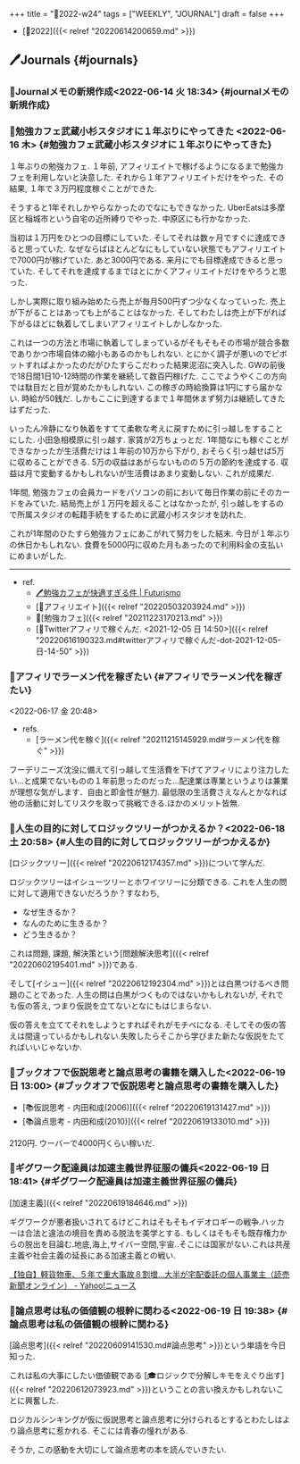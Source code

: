 +++
title = "📓2022-w24"
tags = ["WEEKLY", "JOURNAL"]
draft = false
+++

-   [📅2022]({{< relref "20220614200659.md" >}})


## 🖊Journals {#journals}


### 💭Journalメモの新規作成<span class="timestamp-wrapper"><span class="timestamp">&lt;2022-06-14 火 18:34&gt;</span></span> {#journalメモの新規作成}


### 💭勉強カフェ武蔵小杉スタジオに１年ぶりにやってきた <span class="timestamp-wrapper"><span class="timestamp">&lt;2022-06-16 木&gt;</span></span> {#勉強カフェ武蔵小杉スタジオに１年ぶりにやってきた}

１年ぶりの勉強カフェ. １年前, アフィリエイトで稼げるようになるまで勉強カフェを利用しないと決意した. それから１年アフィリエイトだけをやった. その結果, １年で３万円程度稼ぐことができた.

そうすると1年それしかやらなかったのでなにもできなかった. UberEatsは多摩区と稲城市という自宅の近所縛りでやった. 中原区にも行かなかった.

当初は１万円をひとつの目標にしていた. そしてそれは数ヶ月ですぐに達成できると思っていた. なぜならばほとんどなにもしていない状態でもアフィリエイトで7000円が稼げていた. あと3000円である. 来月にでも目標達成できると思っていた. そしてそれを達成するまではとにかくアフィリエイトだけをやろうと思った.

しかし実際に取り組み始めたら売上が毎月500円ずつ少なくなっていった. 売上が下がることはあっても上がることはなかった. そしてわたしは売上が下がれば下がるほどに執着してしまいアフィリエイトしかしなかった.

これは一つの方法と市場に執着してしまっているがそもそもその市場が競合多数でありかつ市場自体の縮小もあるのかもしれない. とにかく調子が悪いのでピボットすればよかったのだがひたすらこだわった結果泥沼に突入した. GWの前後で18日間1日10-12時間の作業を継続して数百円稼げた. ここでようやくこの方向では駄目だと目が覚めたかもしれない. この稼ぎの時給換算は1円にすら届かない. 時給が50銭だ. しかもここに到達するまで１年間休まず努力は継続してきたはずだった.

いったん冷静になり執着をすてて柔軟な考えに戻すために引っ越しをすることにした. 小田急相模原に引っ越す. 家賃が2万ちょっとだ. 1年間なにも稼ぐことができなかったが生活費だけは１年前の10万から下がり, おそらく引っ越せば5万に収めることができる. 5万の収益はあがらないものの５万の節約を達成する. 収益は月で変動するかもしれないが生活費はあまり変動しない. これが成果だ.

1年間, 勉強カフェの会員カードをパソコンの前において毎日作業の前にそのカードをみていた. 結局売上が１万円を超えることはなかったが, 引っ越しをするので所属スタジオの転籍手続をするために武蔵小杉スタジオを訪れた.

これが1年間のひたすら勉強カフェにあこがれて努力をした結末. 今日が１年ぶりの休日かもしれない. 食費を5000円に収めた月もあったので利用料金の支払いにめまいがした.

---

-   ref.
    -   [🖊勉強カフェが快適すぎる件 | Futurismo](https://futurismo.biz/archives/5943/)
    -   [🔖アフィリエイト]({{< relref "20220503203924.md" >}})
    -   🔖[勉強カフェ]({{< relref "20211223170213.md" >}})
    -   [💭Twitterアフィリで稼ぐんだ. <2021-12-05 日 14:50>]({{< relref "20220616190323.md#twitterアフィリで稼ぐんだ-dot-2021-12-05-日-14-50" >}})


### 💭アフィリでラーメン代を稼ぎたい {#アフィリでラーメン代を稼ぎたい}

<span class="timestamp-wrapper"><span class="timestamp">&lt;2022-06-17 金 20:48&gt;</span></span>

-   refs.
    -   [ラーメン代を稼ぐ]({{< relref "20211215145929.md#ラーメン代を稼ぐ" >}})

フーデリニーズ沈没に備えて引っ越して生活費を下げてアフィリにより注力したい...と成果でないものの１年前思ったのだった...配達業は専業というよりは兼業が理想な気がします．自由と即金性が魅力. 最低限の生活費さえなんとかなれば他の活動に対してリスクを取って挑戦できる.ほかのメリット皆無.


### 💭人生の目的に対してロジックツリーがつかえるか？<span class="timestamp-wrapper"><span class="timestamp">&lt;2022-06-18 土 20:58&gt;</span></span> {#人生の目的に対してロジックツリーがつかえるか}

[ロジックツリー]({{< relref "20220612174357.md" >}})について学んだ.

ロジックツリーはイシューツリーとホワイツリーに分類できる. これを人生の問に対して適用できないだろうか？すなわち,

-   なぜ生きるか？
-   なんのために生きるか？
-   どう生きるか？

これは問題, 課題, 解決策という[問題解決思考]({{< relref "20220602195401.md" >}})である.

そして[イシュー]({{< relref "20220612192304.md" >}})とは白黒つけるべき問題のことであった. 人生の問は白黒がつくものではないかもしれないが, それでも仮の答え, つまり仮説を立てないとなにもはじまらない.

仮の答えを立ててそれをしようとすればそれがモチベになる. そしてその仮の答えは間違っているかもしれない.失敗したらそこから学びまた新たな仮説をたてればいいじゃないか.


### 💭ブックオフで仮説思考と論点思考の書籍を購入した<span class="timestamp-wrapper"><span class="timestamp">&lt;2022-06-19 日 13:00&gt;</span></span> {#ブックオフで仮説思考と論点思考の書籍を購入した}

-   [📚仮説思考 - 内田和成(2006)]({{< relref "20220619131427.md" >}})
-   [📚論点思考 - 内田和成(2010)]({{< relref "20220619133010.md" >}})

2120円. ウーバーで4000円くらい稼いだ.


### 💭ギグワーク配達員は加速主義世界征服の傭兵<span class="timestamp-wrapper"><span class="timestamp">&lt;2022-06-19 日 18:41&gt;</span></span> {#ギグワーク配達員は加速主義世界征服の傭兵}

[加速主義]({{< relref "20220619184646.md" >}})

ギグワークが悪者扱いされてるけどこれはそもそもイデオロギーの戦争.ハッカーは合法と違法の境目を責める脱法を美学とする. もしくはそもそも既存権力からの脱出を目論む.地底,海上,サイバー空間,宇宙..そこには国家がない.これは共産主義や社会主義の延長にある加速主義との戦い.

[【独自】軽貨物車、５年で重大事故８割増…大半が宅配委託の個人事業主（読売新聞オンライン） - Yahoo!ニュース](https://news.yahoo.co.jp/articles/4d757328556a4ce8894c85431893e058c86f5be0)


### 💭論点思考は私の価値観の根幹に関わる<span class="timestamp-wrapper"><span class="timestamp">&lt;2022-06-19 日 19:38&gt;</span></span> {#論点思考は私の価値観の根幹に関わる}

[論点思考]({{< relref "20220609141530.md#論点思考" >}})という単語を今日知った.

これは私の大事にしたい価値観である [🎓ロジックで分解しキモをえぐり出す]({{< relref "20220612073923.md" >}})ということの言い換えかもしれないことに興奮した.

ロジカルシンキングが仮に仮説思考と論点思考に分けられるとするとわたしはより論点思考に惹かれる. そこには青春の憧れがある.

そうか, この感動を大切にして論点思考の本を読んでいきたい.
